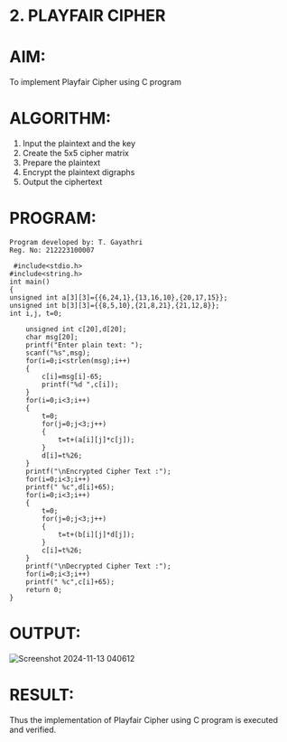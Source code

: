 # 2. PLAYFAIR CIPHER

# AIM:
 To implement Playfair Cipher using C program

# ALGORITHM:
1. Input the plaintext and the key
 2. Create the 5x5 cipher matrix
 3. Prepare the plaintext
 4. Encrypt the plaintext digraphs
 5. Output the ciphertext

# PROGRAM:
```
Program developed by: T. Gayathri
Reg. No: 212223100007

 #include<stdio.h> 
#include<string.h> 
int main() 
{ 
unsigned int a[3][3]={{6,24,1},{13,16,10},{20,17,15}}; 
unsigned int b[3][3]={{8,5,10},{21,8,21},{21,12,8}}; 
int i,j, t=0; 

    unsigned int c[20],d[20]; 
    char msg[20]; 
    printf("Enter plain text: "); 
    scanf("%s",msg); 
    for(i=0;i<strlen(msg);i++) 
    { 
        c[i]=msg[i]-65; 
        printf("%d ",c[i]); 
    } 
    for(i=0;i<3;i++) 
    { 
        t=0; 
        for(j=0;j<3;j++) 
        { 
            t=t+(a[i][j]*c[j]); 
        } 
        d[i]=t%26; 
    } 
    printf("\nEncrypted Cipher Text :"); 
    for(i=0;i<3;i++) 
    printf(" %c",d[i]+65); 
    for(i=0;i<3;i++) 
    { 
        t=0; 
        for(j=0;j<3;j++) 
        { 
            t=t+(b[i][j]*d[j]); 
        } 
        c[i]=t%26; 
    } 
    printf("\nDecrypted Cipher Text :"); 
    for(i=0;i<3;i++) 
    printf(" %c",c[i]+65); 
    return 0; 
}
```
# OUTPUT:

![Screenshot 2024-11-13 040612](https://github.com/user-attachments/assets/c24393ab-6d83-49c6-8216-8b0b2177fd92)

# RESULT:
Thus the implementation of Playfair Cipher using C program is executed and verified.
